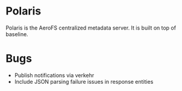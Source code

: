 # Polaris

Polaris is the AeroFS centralized metadata server. It is built on top of baseline.

# Bugs

* Publish notifications via verkehr
* Include JSON parsing failure issues in response entities
